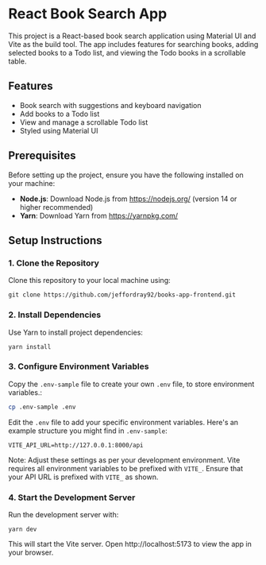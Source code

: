 # React Book Search App

This project is a React-based book search application using Material UI and Vite as the build tool. The app includes features for searching books, adding selected books to a Todo list, and viewing the Todo books in a scrollable table.

## Features

- Book search with suggestions and keyboard navigation
- Add books to a Todo list
- View and manage a scrollable Todo list
- Styled using Material UI

## Prerequisites

Before setting up the project, ensure you have the following installed on your machine:

- **Node.js**: Download Node.js from https://nodejs.org/ (version 14 or higher recommended)
- **Yarn**: Download Yarn from https://yarnpkg.com/

## Setup Instructions

### 1. Clone the Repository

Clone this repository to your local machine using:

```
git clone https://github.com/jeffordray92/books-app-frontend.git
```

### 2. Install Dependencies

Use Yarn to install project dependencies:

```
yarn install
```

### 3. Configure Environment Variables

Copy the `.env-sample` file to create your own `.env` file, to store environment variables.:

```bash
cp .env-sample .env
```

Edit the `.env` file to add your specific environment variables. Here's an example structure you might find in `.env-sample`:

```plaintext
VITE_API_URL=http://127.0.0.1:8000/api
```

Note: Adjust these settings as per your development environment. Vite requires all environment variables to be prefixed with `VITE_`. Ensure that your API URL is prefixed with `VITE_` as shown.

### 4. Start the Development Server

Run the development server with:

```
yarn dev
```

This will start the Vite server. Open http://localhost:5173 to view the app in your browser.
